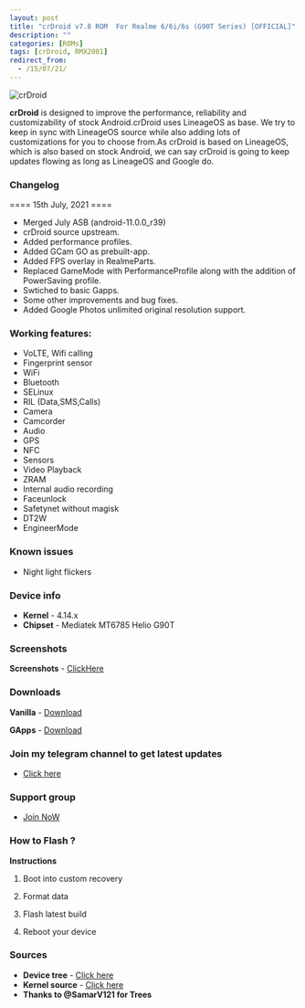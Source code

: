 ```yaml
---
layout: post
title: "crDroid v7.8 ROM  For Realme 6/6i/6s (G90T Series) [OFFICIAL]"
description: ""
categories: [ROMs]
tags: [crDroid, RMX2001]
redirect_from:
  - /15/07/21/
---
```


![crDroid](https://gitlab.com/sribalaji/sribalaji.gitlab.io/-/raw/master/assets/images/headers/crDroid.jpg?raw=true)

**crDroid** is designed to improve the performance, reliability and customizability of stock Android.crDroid uses LineageOS as base. We try to keep in sync with LineageOS source while also adding lots of customizations for you to choose from.As crDroid is based on LineageOS, which is also based on stock Android, we can say crDroid is going to keep updates flowing as long as LineageOS and Google do.

### Changelog
==== 15th July, 2021 ====

- Merged July ASB (android-11.0.0_r39)
- crDroid source upstream.
- Added performance profiles.
- Added GCam GO as prebuilt-app.
- Added FPS overlay in RealmeParts.
- Replaced GameMode with PerformanceProfile along with the addition of PowerSaving profile.
- Swtiched to basic Gapps.
- Some other improvements and bug fixes.
- Added Google Photos unlimited original resolution support.

### Working features:
* VoLTE, Wifi calling
* Fingerprint sensor
* WiFi
* Bluetooth
* SELinux
* RIL (Data,SMS,Calls)
* Camera
* Camcorder
* Audio
* GPS
* NFC
* Sensors
* Video Playback
* ZRAM
* Internal audio recording
* Faceunlock
* Safetynet without magisk
* DT2W
* EngineerMode

### Known issues
* Night light flickers

### Device info
* **Kernel** - 4.14.x
* **Chipset** - Mediatek MT6785 Helio G90T

### Screenshots
**Screenshots** - [ClickHere](https://t.me/TheCloverly_Projects/118)

### Downloads
**Vanilla** - [Download](https://sourceforge.net/projects/crdroid/files/RMX2001/7.x/crDroidAndroid-11.0-20210715-RMX2001-v7.8.zip/download)

**GApps** - [Download](https://sourceforge.net/projects/crdroid/files/RMX2001/7.x/crDroidAndroid-GAPPS-11.0-20210715-RMX2001-v7.8.zip/download)

### Join my telegram channel to get latest updates
* [Click here](https://t.me/TheCloverly_Releases)

### Support group
* [Join NoW](https://t.me/SriBalajiHub)

### How to Flash ?
**Instructions**

1) Boot into custom recovery 

2) Format data

3) Flash latest build

4) Reboot your device 

### Sources
* **Device tree** - [Click here](https://github.com/ManshuTyagi/device_realme_RMX2001)
* **Kernel source** - [Click here](https://github.com/ManshuTyagi/kernel_realme_RMX2001)
* **Thanks to @SamarV121 for Trees**
